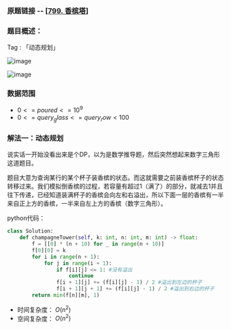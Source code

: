 ### 原题链接 -- [[799. 香槟塔](https://leetcode.cn/problems/champagne-tower/)]

### 题目概述：
Tag : 「动态规划」

![image](https://user-images.githubusercontent.com/99656524/202887402-e8252aa2-d9f4-4572-967c-e00b8647ad88.png)

![image](https://user-images.githubusercontent.com/99656524/202887405-e22dfd9b-2668-4295-999d-b72f0c75c8c3.png)

### 数据范围
* $0 <= poured <= 10^9$
* $0 <= query_glass <= query_row < 100$

### 解法一：动态规划
说实话一开始没看出来是个DP，以为是数学推导题，然后突然想起来数字三角形这道题目。

题目大意为查询某行的某个杯子装香槟的状态。而这就需要之前装香槟杯子的状态转移过来。我们模拟倒香槟的过程，若容量有超过1（满了）的部分，就减去1并且往下传递，已经知道装满杯子的香槟会向左和右溢出，所以下面一层的香槟有一半来自正上方的香槟，一半来自左上方的香槟（数字三角形）。

python代码：
```py
class Solution:
    def champagneTower(self, k: int, n: int, m: int) -> float:
        f = [[0] * (n + 10) for _ in range(n + 10)]
        f[0][0] = k
        for i in range(n + 1):
            for j in range(i + 1):
                if f[i][j] <= 1: #没有溢出
                    continue
                f[i + 1][j] += (f[i][j] - 1) / 2 #溢出到左边的杯子
                f[i + 1][j + 1] += (f[i][j] - 1) / 2 #溢出到右边的杯子
        return min(f[n][m], 1)
```
* 时间复杂度： $O(n^2)$
* 空间复杂度： $O(n^2)$
